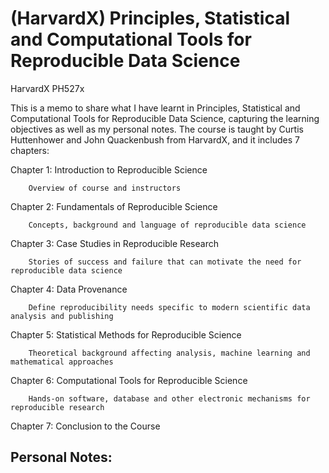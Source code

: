 # (HarvardX) Principles, Statistical and Computational Tools for Reproducible Data Science
HarvardX PH527x

This is a memo to share what I have learnt in Principles, Statistical and Computational Tools for Reproducible Data Science, capturing the learning objectives as well as my personal notes. The course is taught by Curtis Huttenhower and John Quackenbush from HarvardX, and it includes 7 chapters:

Chapter 1: Introduction to Reproducible Science

		Overview of course and instructors

Chapter 2: Fundamentals of Reproducible Science

		Concepts, background and language of reproducible data science

Chapter 3: Case Studies in Reproducible Research

		Stories of success and failure that can motivate the need for reproducible data science

Chapter 4: Data Provenance

		Define reproducibility needs specific to modern scientific data analysis and publishing

Chapter 5: Statistical Methods for Reproducible Science

		Theoretical background affecting analysis, machine learning and mathematical approaches

Chapter 6: Computational Tools for Reproducible Science

		Hands-on software, database and other electronic mechanisms for reproducible research

Chapter 7: Conclusion to the Course


## Personal Notes:
